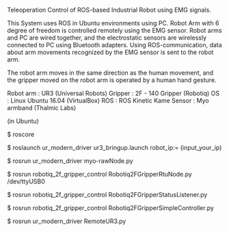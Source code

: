Teleoperation Control of ROS-based Industrial Robot using EMG signals.

This System uses ROS in Ubuntu environments using PC. Robot Arm with 6 degree of freedom is controlled remotely using the EMG sensor. 
Robot arms and PC are wired together, and the electrostatic sensors are wirelessly connected to PC using Bluetooth adapters. 
Using ROS-communication, data about arm movements recognized by the EMG sensor is sent to the robot arm.

The robot arm moves in the same direction as the human movement, 
and the gripper moved on the robot arm is operated by a human hand gesture.


<Development Environment and Equipment>
Robot arm : UR3 (Universal Robots)
Gripper : 2F - 140 Gripper (Robotiq)
OS : Linux Ubuntu 16.04 (VirtualBox)
ROS : ROS Kinetic Kame
Sensor : Myo armband (Thalmic Labs)

<Working System>(in Ubuntu)

$ roscore

$ roslaunch ur_modern_driver ur3_bringup.launch robot_ip:= (input_your_ip)

$ rosrun ur_modern_driver myo-rawNode.py

$ rosrun robotiq_2f_gripper_control Robotiq2FGripperRtuNode.py /dev/ttyUSB0

$ rosrun robotiq_2f_gripper_control Robotiq2FGripperStatusListener.py

$ rosrun robotiq_2f_gripper_control Robotiq2FGripperSimpleController.py

$ rosrun ur_modern_driver RemoteUR3.py

